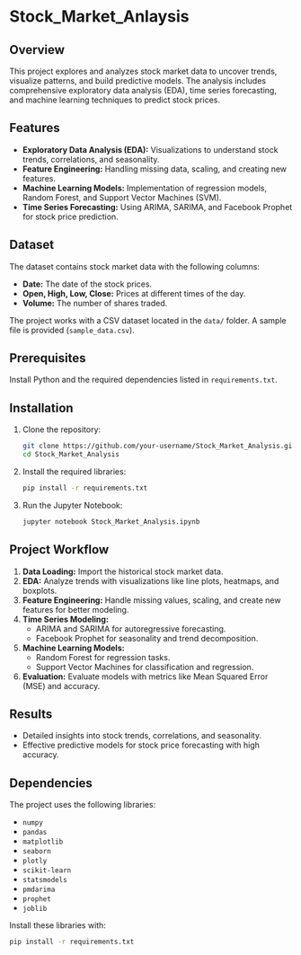 # Stock_Market_Anlaysis

## Overview
This project explores and analyzes stock market data to uncover trends, visualize patterns, and build predictive models. The analysis includes comprehensive exploratory data analysis (EDA), time series forecasting, and machine learning techniques to predict stock prices.

## Features
- **Exploratory Data Analysis (EDA):** Visualizations to understand stock trends, correlations, and seasonality.
- **Feature Engineering:** Handling missing data, scaling, and creating new features.
- **Machine Learning Models:** Implementation of regression models, Random Forest, and Support Vector Machines (SVM).
- **Time Series Forecasting:** Using ARIMA, SARIMA, and Facebook Prophet for stock price prediction.

## Dataset
The dataset contains stock market data with the following columns:
- **Date:** The date of the stock prices.
- **Open, High, Low, Close:** Prices at different times of the day.
- **Volume:** The number of shares traded.

The project works with a CSV dataset located in the `data/` folder. A sample file is provided (`sample_data.csv`).

## Prerequisites
Install Python and the required dependencies listed in `requirements.txt`.

## Installation
1. Clone the repository:
   ```bash
   git clone https://github.com/your-username/Stock_Market_Analysis.git
   cd Stock_Market_Analysis
   ```
2. Install the required libraries:
   ```bash
   pip install -r requirements.txt
   ```
3. Run the Jupyter Notebook:
   ```bash
   jupyter notebook Stock_Market_Analysis.ipynb
   ```

## Project Workflow
1. **Data Loading:** Import the historical stock market data.
2. **EDA:** Analyze trends with visualizations like line plots, heatmaps, and boxplots.
3. **Feature Engineering:** Handle missing values, scaling, and create new features for better modeling.
4. **Time Series Modeling:** 
   - ARIMA and SARIMA for autoregressive forecasting.
   - Facebook Prophet for seasonality and trend decomposition.
5. **Machine Learning Models:**
   - Random Forest for regression tasks.
   - Support Vector Machines for classification and regression.
6. **Evaluation:** Evaluate models with metrics like Mean Squared Error (MSE) and accuracy.

## Results
- Detailed insights into stock trends, correlations, and seasonality.
- Effective predictive models for stock price forecasting with high accuracy.


## Dependencies
The project uses the following libraries:
- `numpy`
- `pandas`
- `matplotlib`
- `seaborn`
- `plotly`
- `scikit-learn`
- `statsmodels`
- `pmdarima`
- `prophet`
- `joblib`

Install these libraries with:
```bash
pip install -r requirements.txt

